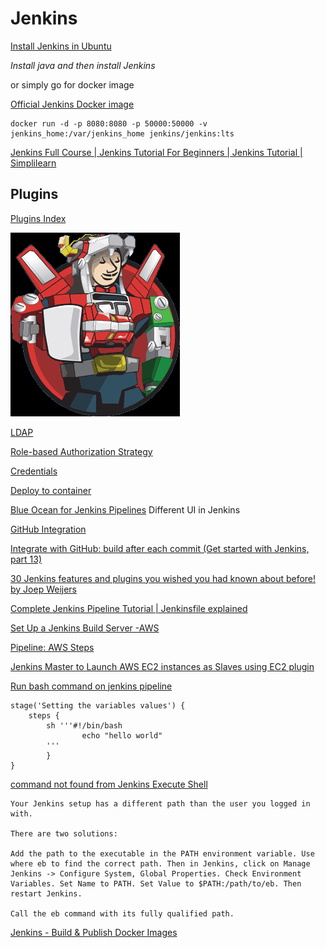 #  Jenkins


[Install Jenkins in Ubuntu](https://www.jenkins.io/doc/book/installing/linux/#debianubuntu)

*Install java and then install Jenkins*

or simply go for docker image

[Official Jenkins Docker image](https://github.com/jenkinsci/docker/blob/master/README.md)

    docker run -d -p 8080:8080 -p 50000:50000 -v jenkins_home:/var/jenkins_home jenkins/jenkins:lts

[Jenkins Full Course | Jenkins Tutorial For Beginners | Jenkins Tutorial | Simplilearn](https://youtu.be/FX322RVNGj4)


## Plugins

[Plugins Index](https://plugins.jenkins.io/)

![](images/2020-12-18-13-23-05.png)



[LDAP](https://plugins.jenkins.io/ldap/)

[Role-based Authorization Strategy](https://plugins.jenkins.io/role-strategy/)


[Credentials](https://plugins.jenkins.io/credentials/)

[Deploy to container](https://plugins.jenkins.io/deploy/)

[Blue Ocean for Jenkins Pipelines](https://www.jenkins.io/projects/blueocean/)
    Different UI in Jenkins

[GitHub Integration](https://plugins.jenkins.io/github-pullrequest/)


[Integrate with GitHub: build after each commit (Get started with Jenkins, part 13)](https://youtu.be/Z3S2gMBUkBo)    

[30 Jenkins features and plugins you wished you had known about before! by Joep Weijers](https://youtu.be/6BIry0cepz4)

[Complete Jenkins Pipeline Tutorial | Jenkinsfile explained](https://youtu.be/7KCS70sCoK0)

[Set Up a Jenkins Build Server -AWS ](https://d1.awsstatic.com/Projects/P5505030/aws-project_Jenkins-build-server.pdf)

[Pipeline: AWS Steps](https://plugins.jenkins.io/pipeline-aws/)

[Jenkins Master to Launch AWS EC2 instances as Slaves using EC2 plugin](https://youtu.be/1XI9_4umWVk)
 
[Run bash command on jenkins pipeline](https://stackoverflow.com/questions/44330148/run-bash-command-on-jenkins-pipeline)

    stage('Setting the variables values') {
        steps {
            sh '''#!/bin/bash
                    echo "hello world" 
            '''
            }
    }

[command not found from Jenkins Execute Shell](https://stackoverflow.com/questions/46199123/command-not-found-from-jenkins-execute-shell#:~:text=Add%20the%20path%20to%20the,%3E%20Configure%20System%2C%20Global%20Properties.&text=Call%20the%20eb%20command%20with%20its%20fully%20qualified%20path.)

    
    Your Jenkins setup has a different path than the user you logged in with.

    There are two solutions:

    Add the path to the executable in the PATH environment variable. Use where eb to find the correct path. Then in Jenkins, click on Manage Jenkins -> Configure System, Global Properties. Check Environment Variables. Set Name to PATH. Set Value to $PATH:/path/to/eb. Then restart Jenkins.

    Call the eb command with its fully qualified path.

[Jenkins - Build & Publish Docker Images](https://youtu.be/6tcoRIPBd8s)

